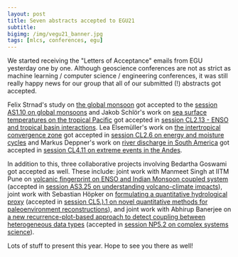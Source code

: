 ```yaml
---
layout: post
title: Seven abstracts accepted to EGU21
subtitle:
bigimg: /img/vegu21_banner.jpg
tags: [mlcs, conferences, egu]
---
```


We started receiving the "Letters of Acceptance" emails from EGU
yesterday one by one. Although geoscience conferences are not as strict
as machine learning / computer science / engineering conferences, it was
still really happy news for our group that all of our submitted (!)
abstracts got accepted.

Felix Strnad's study on [the global
monsoon](/files/strnad_felix_EGU21-3245.pdf) got accepted to the
[session AS1.10 on global
monsoons](https://meetingorganizer.copernicus.org/EGU21/session/40839)
and Jakob Schlör's work on [sea surface temperatures on the tropical
Pacific](/files/schloer_jakob_EGU21-12362.pdf) got accepted in [session
CL2.13 - ENSO and tropical basin
interactions](https://meetingorganizer.copernicus.org/EGU21/session/40677).
Lea Elsemüller's work on [the intertropical convergence
zone](/files/elsemueller_lea_EGU21-8187.pdf) got accepted in [session
CL2.6 on energy and moisture
cycles](https://meetingorganizer.copernicus.org/EGU21/session/40788) and
Markus Deppner's work on [river discharge in South
America](/files/deppner_markus_EGU21-10383.pdf) got accepted in [session
CL4.11 on extreme events in the
Andes](https://meetingorganizer.copernicus.org/EGU21/session/40697). 

In addition to this, three collaborative projects involving Bedartha
Goswami got accepted as well. These include: joint work with Manmeet
Singh at IITM Pune on [volcanic fingerprint on ENSO and Indian Monsoon
coupled system](/files/singh_manmeet_EGU21-9059.pdf) (accepted in
[session AS3.25 on understanding volcano-climate
impacts](https://meetingorganizer.copernicus.org/EGU21/session/40861)),
joint work with Sebastian Höpker on [formulating a quantitative
hydrological proxy](files/hoepker_sebastian_EGU21-13057.pdf) (accepted
in [session CL5.).1 on novel quantitative methods for paleoenvironment
reconstructions](https://meetingorganizer.copernicus.org/EGU21/session/40789)),
and joint work with Abhirup Banerjee on [a new recurrence-plot-based
approach to detect coupling between heterogeneous data
types](/files/banerjee_abhirup_EGU21-14831.pdf) (accepted in [session
NP5.2 on complex systems
science](https://meetingorganizer.copernicus.org/EGU21/session/39811)).

Lots of stuff to present this year. Hope to see you there as well!
